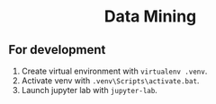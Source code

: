 <h1 align="center">Data Mining</h1>

<div align="center">

</div>

## For development

1. Create virtual environment with `virtualenv .venv`.
2. Activate venv with `.venv\Scripts\activate.bat`.
3. Launch jupyter lab with `jupyter-lab`.
